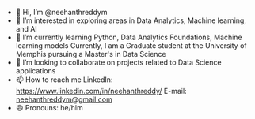 - 👋 Hi, I’m @neehanthreddym
- 👀 I’m interested in exploring areas in Data Analytics, Machine learning, and AI
- 🌱 I’m currently learning Python, Data Analytics Foundations, Machine learning models
  Currently, I am a Graduate student at the University of Memphis pursuing a Master's in Data Science
- 💞️ I’m looking to collaborate on projects related to Data Science applications
- 📫 How to reach me
  LinkedIn: https://www.linkedin.com/in/neehanthreddy/
  E-mail: neehanthreddym@gmail.com
- 😄 Pronouns: he/him

<!---
neehanthreddym/neehanthreddym is a ✨ special ✨ repository because its `README.md` (this file) appears on your GitHub profile.
You can click the Preview link to take a look at your changes.
--->
